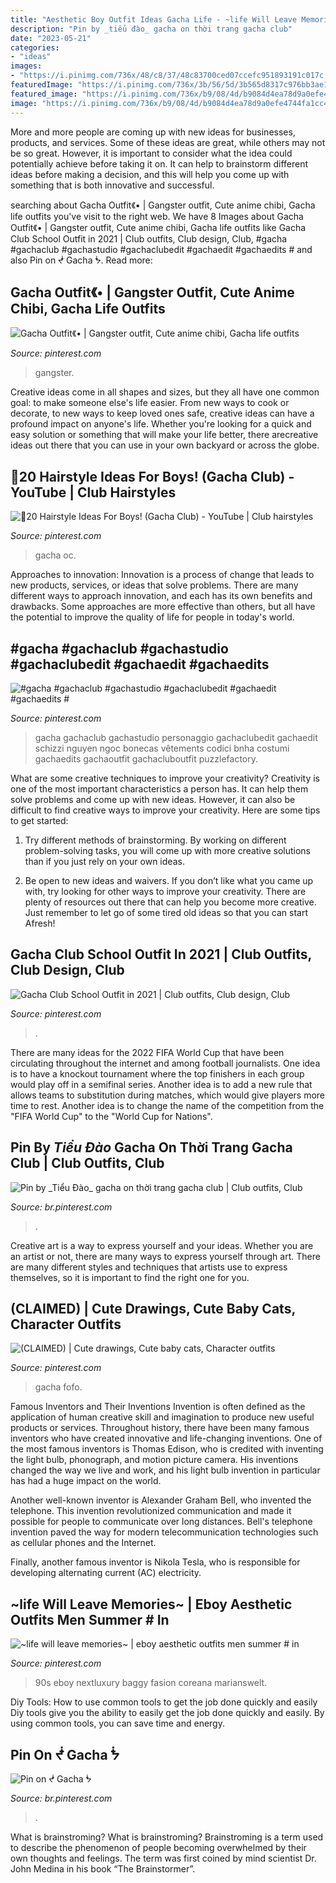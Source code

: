 ```yaml
---
title: "Aesthetic Boy Outfit Ideas Gacha Life - ~life Will Leave Memories~"
description: "Pin by _tiểu đào_ gacha on thời trang gacha club"
date: "2023-05-21"
categories:
- "ideas"
images:
- "https://i.pinimg.com/736x/48/c8/37/48c83700ced07ccefc951893191c017c.jpg"
featuredImage: "https://i.pinimg.com/736x/3b/56/5d/3b565d8317c976bb3ae145aa6f435f1e.jpg"
featured_image: "https://i.pinimg.com/736x/b9/08/4d/b9084d4ea78d9a0efe4744fa1cc4b9cf.jpg"
image: "https://i.pinimg.com/736x/b9/08/4d/b9084d4ea78d9a0efe4744fa1cc4b9cf.jpg"
---
```



More and more people are coming up with new ideas for businesses, products, and services. Some of these ideas are great, while others may not be so great. However, it is important to consider what the idea could potentially achieve before taking it on. It can help to brainstorm different ideas before making a decision, and this will help you come up with something that is both innovative and successful.

	

		
searching about Gacha Outfit《• | Gangster outfit, Cute anime chibi, Gacha life outfits you've visit to the right web. We have 8 Images about Gacha Outfit《• | Gangster outfit, Cute anime chibi, Gacha life outfits like Gacha Club School Outfit in 2021 | Club outfits, Club design, Club, #gacha #gachaclub #gachastudio #gachaclubedit #gachaedit #gachaedits # and also Pin on ᖫ Gacha ᖭ. Read more:
		
    
## Gacha Outfit《• | Gangster Outfit, Cute Anime Chibi, Gacha Life Outfits

<img loading=lazy src="https://i.pinimg.com/736x/3b/18/31/3b18313476255f45ceda2a2f9eb49a4a.jpg" onerror="this.onerror=null;this.src='https://tse4.mm.bing.net/th?id=OIP.BZVNVeeoQRrb549-ph_fYgHaHh&amp;pid=15.1';" alt="Gacha Outfit《• | Gangster outfit, Cute anime chibi, Gacha life outfits">

_Source: pinterest.com_

>gangster. 

	

Creative ideas come in all shapes and sizes, but they all have one common goal: to make someone else's life easier. From new ways to cook or decorate, to new ways to keep loved ones safe, creative ideas can have a profound impact on anyone's life. Whether you're looking for a quick and easy solution or something that will make your life better, there arecreative ideas out there that you can use in your own backyard or across the globe.

    
## 🌻20 Hairstyle Ideas For Boys! (Gacha Club) - YouTube | Club Hairstyles

<img loading=lazy src="https://i.pinimg.com/736x/19/cb/8f/19cb8fde3900179a20c474ae4703b160.jpg" onerror="this.onerror=null;this.src='https://tse2.mm.bing.net/th?id=OIP.i9t_1oSo6Yr4EBtyVhMfXwHaFj&amp;pid=15.1';" alt="🌻20 Hairstyle Ideas For Boys! (Gacha Club) - YouTube | Club hairstyles">

_Source: pinterest.com_

>gacha oc. 

	

Approaches to innovation:
Innovation is a process of change that leads to new products, services, or ideas that solve problems. There are many different ways to approach innovation, and each has its own benefits and drawbacks. Some approaches are more effective than others, but all have the potential to improve the quality of life for people in today's world.

    
## #gacha #gachaclub #gachastudio #gachaclubedit #gachaedit #gachaedits #

<img loading=lazy src="https://i.pinimg.com/736x/3f/2e/9e/3f2e9e8f1be8a8f40b4afb862a0aefef.jpg" onerror="this.onerror=null;this.src='https://tse1.mm.bing.net/th?id=OIP.n2XqcEfFqpuCmZ2JectLnAHaHV&amp;pid=15.1';" alt="#gacha #gachaclub #gachastudio #gachaclubedit #gachaedit #gachaedits #">

_Source: pinterest.com_

>gacha gachaclub gachastudio personaggio gachaclubedit gachaedit schizzi nguyen ngoc bonecas vêtements codici bnha costumi gachaedits gachaoutfit gachacluboutfit puzzlefactory. 

	

What are some creative techniques to improve your creativity?
Creativity is one of the most important characteristics a person has. It can help them solve problems and come up with new ideas. However, it can also be difficult to find creative ways to improve your creativity. Here are some tips to get started: 
1. Try different methods of brainstorming. By working on different problem-solving tasks, you will come up with more creative solutions than if you just rely on your own ideas.

2. Be open to new ideas and waivers. If you don’t like what you came up with, try looking for other ways to improve your creativity. There are plenty of resources out there that can help you become more creative. Just remember to let go of some tired old ideas so that you can start Afresh!

    
## Gacha Club School Outfit In 2021 | Club Outfits, Club Design, Club

<img loading=lazy src="https://i.pinimg.com/736x/3b/56/5d/3b565d8317c976bb3ae145aa6f435f1e.jpg" onerror="this.onerror=null;this.src='https://tse1.mm.bing.net/th?id=OIP.IM8apUBaNfXWIfHi4XIgOwHaEK&amp;pid=15.1';" alt="Gacha Club School Outfit in 2021 | Club outfits, Club design, Club">

_Source: pinterest.com_

>. 

	

There are many ideas for the 2022 FIFA World Cup that have been circulating throughout the internet and among football journalists. One idea is to have a knockout tournament where the top finishers in each group would play off in a semifinal series. Another idea is to add a new rule that allows teams to substitution during matches, which would give players more time to rest. Another idea is to change the name of the competition from the "FIFA World Cup" to the "World Cup for Nations".

    
## Pin By _Tiểu Đào_ Gacha On Thời Trang Gacha Club | Club Outfits, Club

<img loading=lazy src="https://i.pinimg.com/736x/48/c8/37/48c83700ced07ccefc951893191c017c.jpg" onerror="this.onerror=null;this.src='https://tse1.mm.bing.net/th?id=OIP.1i7y3-5p7WBn8RGwBjmvEAHaHa&amp;pid=15.1';" alt="Pin by _Tiểu Đào_ gacha on thời trang gacha club | Club outfits, Club">

_Source: br.pinterest.com_

>. 

	

Creative art is a way to express yourself and your ideas. Whether you are an artist or not, there are many ways to express yourself through art. There are many different styles and techniques that artists use to express themselves, so it is important to find the right one for you.

    
## (CLAIMED) | Cute Drawings, Cute Baby Cats, Character Outfits

<img loading=lazy src="https://i.pinimg.com/736x/de/7f/96/de7f96a367c3c5a92acfbfbe762a3670.jpg" onerror="this.onerror=null;this.src='https://tse3.mm.bing.net/th?id=OIP.Pf8fXdl_GNHTRGHuOiKojAHaKW&amp;pid=15.1';" alt="(CLAIMED) | Cute drawings, Cute baby cats, Character outfits">

_Source: pinterest.com_

>gacha fofo. 

	

Famous Inventors and Their Inventions
Invention is often defined as the application of human creative skill and imagination to produce new useful products or services. Throughout history, there have been many famous inventors who have created innovative and life-changing inventions.
One of the most famous inventors is Thomas Edison, who is credited with inventing the light bulb, phonograph, and motion picture camera. His inventions changed the way we live and work, and his light bulb invention in particular has had a huge impact on the world.

Another well-known inventor is Alexander Graham Bell, who invented the telephone. This invention revolutionized communication and made it possible for people to communicate over long distances. Bell's telephone invention paved the way for modern telecommunication technologies such as cellular phones and the Internet.

Finally, another famous inventor is Nikola Tesla, who is responsible for developing alternating current (AC) electricity.

    
## ~life Will Leave Memories~ | Eboy Aesthetic Outfits Men Summer # In

<img loading=lazy src="https://i.pinimg.com/736x/79/34/28/793428eb1d5ff5797722ea92546f0900.jpg" onerror="this.onerror=null;this.src='https://tse1.mm.bing.net/th?id=OIP.qRMY6d01uhOxoAsAnjyOuQHaJQ&amp;pid=15.1';" alt="~life will leave memories~ | eboy aesthetic outfits men summer # in">

_Source: pinterest.com_

>90s eboy nextluxury baggy fasion coreana marianswelt. 

	

Diy Tools: How to use common tools to get the job done quickly and easily
Diy tools give you the ability to easily get the job done quickly and easily. By using common tools, you can save time and energy.

    
## Pin On ᖫ Gacha ᖭ

<img loading=lazy src="https://i.pinimg.com/736x/b9/08/4d/b9084d4ea78d9a0efe4744fa1cc4b9cf.jpg" onerror="this.onerror=null;this.src='https://tse2.mm.bing.net/th?id=OIP.xU0zAxcUg1K5oOELAhaouwHaHd&amp;pid=15.1';" alt="Pin on ᖫ Gacha ᖭ">

_Source: br.pinterest.com_

>. 

	

What is brainstroming?
What is brainstroming? Brainstroming is a term used to describe the phenomenon of people becoming overwhelmed by their own thoughts and feelings. The term was first coined by mind scientist Dr. John Medina in his book “The Brainstormer”.

